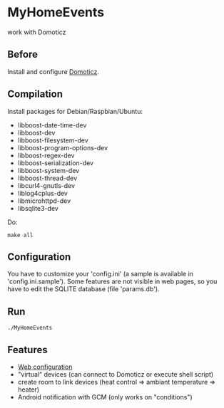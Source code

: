 # MyHomeEvents
work with Domoticz


Before
------

Install and configure [Domoticz](http://www.domoticz.com/).

Compilation
-----------
Install packages for Debian/Raspbian/Ubuntu:
* libboost-date-time-dev
* libboost-dev
* libboost-filesystem-dev
* libboost-program-options-dev
* libboost-regex-dev
* libboost-serialization-dev
* libboost-system-dev
* libboost-thread-dev
* libcurl4-gnutls-dev
* liblog4cplus-dev
* libmicrohttpd-dev
* libsqlite3-dev

Do:

	make all

Configuration
-------------
You have to customize your 'config.ini' (a sample is available in 'config.ini.sample').
Some features are not visible in web pages, so you have to edit the SQLITE database (file 'params.db').

Run
---
	./MyHomeEvents

Features
--------
* [Web configuration](http://localhost:8080/)
* "virtual" devices (can connect to Domoticz or execute shell script)
* create room to link devices (heat control => ambiant temperature => heater)
* Android notification with GCM (only works on "conditions")
